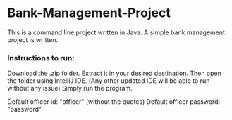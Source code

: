 # Bank-Management-Project
This is a command line project written in Java.
A simple bank management project is written.

### Instructions to run:

Download the .zip folder. Extract it in your desired destination. Then open the folder using IntelliJ IDE. (Any other updated IDE will be able to run without any issue)
Simply run the program.

Default officer id: "officer" (without the quotes)
Default officer password: "password"
